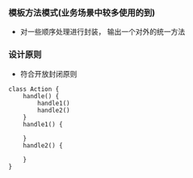 ### 模板方法模式(业务场景中较多使用的到)
- 对一些顺序处理进行封装， 输出一个对外的统一方法

### 设计原则
- 符合开放封闭原则

```
class Action {
    handle() {
        handle1()
        handle2()
    }
    handle1() {
        
    }
    handle2() {

    }
}
```